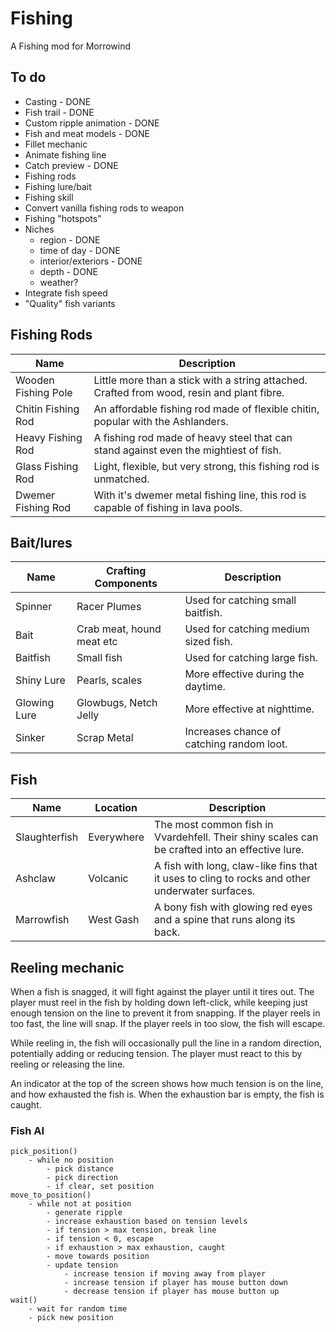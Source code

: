 # Fishing
A Fishing mod for Morrowind

## To do
- Casting - DONE
- Fish trail - DONE
- Custom ripple animation - DONE
- Fish and meat models - DONE
- Fillet mechanic
- Animate fishing line
- Catch preview - DONE
- Fishing rods
- Fishing lure/bait
- Fishing skill
- Convert vanilla fishing rods to weapon
- Fishing "hotspots"
- Niches 
  - region - DONE
  - time of day - DONE
  - interior/exteriors - DONE
  - depth - DONE
  - weather?
- Integrate fish speed
- "Quality" fish variants

## Fishing Rods
| Name                 | Description                                                                                                  |
| -------------------- | ------------------------------------------------------------------------------------------------------------ |
| Wooden Fishing Pole  | Little more than a stick with a string attached. Crafted from wood, resin and plant fibre.                   |
| Chitin Fishing Rod   | An affordable fishing rod made of flexible chitin, popular with the Ashlanders.                              |
| Heavy Fishing Rod    | A fishing rod made of heavy steel that can stand against even the mightiest of fish.                         |
| Glass Fishing Rod    | Light, flexible, but very strong, this fishing rod is unmatched.                                             |
| Dwemer Fishing Rod   | With it's dwemer metal fishing line, this rod is capable of fishing in lava pools.                           |

## Bait/lures
| Name            | Crafting Components  | Description                                                                                                     |
| --------------  | -------------------- | --------------------------------------------------------------------------------------------------------------- |
| Spinner | Racer Plumes | Used for catching small baitfish. |
| Bait | Crab meat, hound meat etc | Used for catching medium sized fish. |
| Baitfish | Small fish | Used for catching large fish. |
| Shiny Lure | Pearls, scales | More effective during the daytime. |
| Glowing Lure | Glowbugs, Netch Jelly | More effective at nighttime. |
| Sinker | Scrap Metal | Increases chance of catching random loot. |


## Fish
| Name                 | Location      | Description                                                                                                    |
| -------------------- | ------------- | -------------------------------------------------------------------------------------------------------------- |
| Slaughterfish        | Everywhere    | The most common fish in Vvardehfell. Their shiny scales can be crafted into an effective lure.                 |
| Ashclaw              | Volcanic      | A fish with long, claw-like fins that it uses to cling to rocks and other underwater surfaces.                 |
| Marrowfish           | West Gash     | A bony fish with glowing red eyes and a spine that runs along its back.                                       |


## Reeling mechanic

When a fish is snagged, it will fight against the player until it tires out. The player must reel in the fish by holding down left-click, while keeping just enough tension on the line to prevent it from snapping. If the player reels in too fast, the line will snap. If the player reels in too slow, the fish will escape.

While reeling in, the fish will occasionally pull the line in a random direction, potentially adding or reducing tension. The player must react to this by reeling or releasing the line.

An indicator at the top of the screen shows how much tension is on the line, and how exhausted the fish is. When the exhaustion bar is empty, the fish is caught.

### Fish AI
```
pick_position()
    - while no position
        - pick distance
        - pick direction
        - if clear, set position
move_to_position()
    - while not at position
        - generate ripple
        - increase exhaustion based on tension levels
        - if tension > max tension, break line
        - if tension < 0, escape
        - if exhaustion > max exhaustion, caught
        - move towards position
        - update tension 
            - increase tension if moving away from player
            - increase tension if player has mouse button down
            - decrease tension if player has mouse button up
wait()
    - wait for random time
    - pick new position
```
